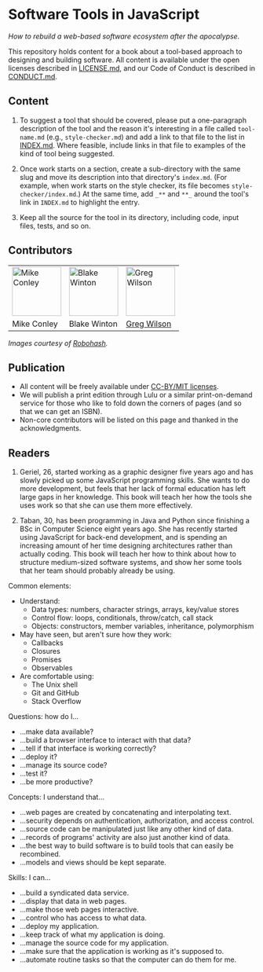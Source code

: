 # Software Tools in JavaScript

*How to rebuild a web-based software ecosystem after the apocalypse.*

This repository holds content for a book about a tool-based approach to designing and building software.
All content is available under the open licenses described in [LICENSE.md](./LICENSE.md),
and our Code of Conduct is described in [CONDUCT.md](./CONDUCT.md).

## Content

1.  To suggest a tool that should be covered,
    please put a one-paragraph description of the tool and the reason it's interesting
    in a file called `tool-name.md`
    (e.g., `style-checker.md`)
    and add a link to that file to the list in [INDEX.md](./INDEX.md).
    Where feasible,
    include links in that file to examples of the kind of tool being suggested.

2.  Once work starts on a section,
    create a sub-directory with the same slug and move its description into that directory's `index.md`.
    (For example, when work starts on the style checker,
    its file becomes `style-checker/index.md`.)
    At the same time,
    add `_**` and `**_` around the tool's link in `INDEX.md` to highlight the entry.

3.  Keep all the source for the tool in its directory,
    including code, input files, tests, and so on.

## Contributors

<table cellpadding="5">
  <tr>
    <td><img src="./img/mike.png" height="100" width="100" alt="Mike Conley"></td>
    <td><img src="./img/blake.png" height="100" width="100" alt="Blake Winton"></td>
    <td><img src="./img/greg.png" height="100" width="100" alt="Greg Wilson"></td>
  </tr>
  <tr>
    <td>Mike Conley</td>
    <td>Blake Winton</td>
    <td><a href="http://third-bit.com">Greg Wilson</a></td>
  </tr>
</table>

*Images courtesy of [Robohash](http://robohash.org).*

## Publication

-   All content will be freely available under [CC-BY/MIT licenses](./LICENSE.md).
-   We will publish a print edition through Lulu or a similar print-on-demand service
    for those who like to fold down the corners of pages
    (and so that we can get an ISBN).
-   Non-core contributors will be listed on this page and thanked in the acknowledgments.

## Readers

1.  Geriel, 26, started working as a graphic designer five years ago and has slowly picked up some JavaScript programming skills.
    She wants to do more development,
    but feels that her lack of formal education has left large gaps in her knowledge.
    This book will teach her how the tools she uses work
    so that she can use them more effectively.

2.  Taban, 30, has been programming in Java and Python since finishing a BSc in Computer Science eight years ago.
    She has recently started using JavaScript for back-end development,
    and is spending an increasing amount of her time designing architectures rather than actually coding.
    This book will teach her how to think about how to structure medium-sized software systems,
    and show her some tools that her team should probably already be using.

Common elements:
-   Understand:
    -   Data types: numbers, character strings, arrays, key/value stores
    -   Control flow: loops, conditionals, throw/catch, call stack
    -   Objects: constructors, member variables, inheritance, polymorphism
-   May have seen, but aren't sure how they work:
    -   Callbacks
    -   Closures
    -   Promises
    -   Observables
-   Are comfortable using:
    -   The Unix shell
    -   Git and GitHub
    -   Stack Overflow

Questions: how do I…
-   …make data available?
-   …build a browser interface to interact with that data?
-   …tell if that interface is working correctly?
-   …deploy it?
-   …manage its source code?
-   …test it?
-   …be more productive?

Concepts: I understand that…
-   …web pages are created by concatenating and interpolating text.
-   …security depends on authentication, authorization, and access control.
-   …source code can be manipulated just like any other kind of data.
-   …records of programs' activity are also just another kind of data.
-   …the best way to build software is to build tools that can easily be recombined.
-   …models and views should be kept separate.

Skills: I can…
-   …build a syndicated data service.
-   …display that data in web pages.
-   …make those web pages interactive.
-   …control who has access to what data.
-   …deploy my application.
-   …keep track of what my application is doing.
-   …manage the source code for my application.
-   …make sure that the application is working as it's supposed to.
-   …automate routine tasks so that the computer can do them for me.
